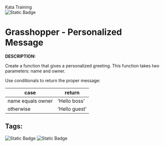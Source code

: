 Kata Training <br>
![Static Badge](https://img.shields.io/badge/8kyu%20-%20black?style=flat&logo=codewars&labelColor=B1361E&color=black)

# Grasshopper - Personalized Message

**DESCRIPTION:**

Create a function that gives a personalized greeting. This function takes two parameters: name and owner.

Use conditionals to return the proper message:

case | return
------|------
name equals owner | 'Hello boss'
otherwise| 'Hello guest'

## Tags:

![Static Badge](https://img.shields.io/badge/fundamentals%20-%20purple?style=plastic) ![Static Badge](https://img.shields.io/badge/strings%20-%20blue?style=plastic)